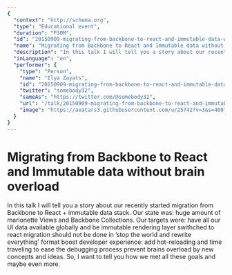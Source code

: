 ```yaml
---
{
  "context": "http://schema.org",
  "type": "Educational event",
  "duration": "P30M",
  "id": "20150909-migrating-from-backbone-to-react-and-immutable-data-without-brain-overload",
  "name": "Migrating from Backbone to React and Immutable data without brain overload",
  "description": "In this talk I will tell you a story about our recently started migration from Backbone to React + immutable data stack. Our state was: huge amount of marionette Views and Backbone Collections. Our targets were: have all our UI data available globally and be immutable rendering layer swithched to react migration should not be done in ’stop the world and rewrite everything’ format boost developer experience: add hot-reloading and time traveling to ease the debugging process prevent brains overload by new concepts and ideas. So, I want to tell you how we met all these goals and maybe even more.",
  "inLanguage": "en",
  "performer": {
    "type": "Person",
    "name": "Ilya Zayats",
    "id": "20150909-migrating-from-backbone-to-react-and-immutable-data-without-brain-overload",
    "twitter": "somebody32",
    "sameAs": "https://twitter.com/@somebody32",
    "url": "/talk/20150909-migrating-from-backbone-to-react-and-immutable-data-without-brain-overload.html",
    "image": "https://avatars3.githubusercontent.com/u/25742?v=3&s=400"
  }
}
---
```

# Migrating from Backbone to React and Immutable data without brain overload

In this talk I will tell you a story about our recently started migration from Backbone to React + immutable data stack. Our state was: huge amount of marionette Views and Backbone Collections. Our targets were: have all our UI data available globally and be immutable rendering layer swithched to react migration should not be done in ’stop the world and rewrite everything’ format boost developer experience: add hot-reloading and time traveling to ease the debugging process prevent brains overload by new concepts and ideas. So, I want to tell you how we met all these goals and maybe even more.